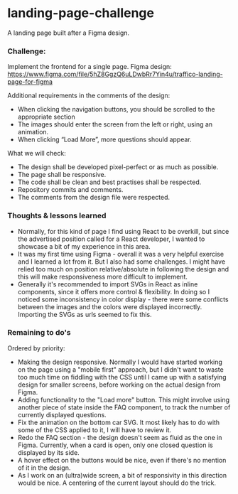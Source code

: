 # landing-page-challenge
A landing page built after a Figma design.

### Challenge:

Implement the frontend for a single page. Figma design: https://www.figma.com/file/5hZ8GgzQ6uLDwbRr7Yin4u/traffico-landing-page-for-figma

Additional requirements in the comments of the design:

* When clicking the navigation buttons, you should be scrolled to the appropriate section
* The images should enter the screen from the left or right, using an animation.
* When clicking “Load More”, more questions should appear.

What we will check:

* The design shall be developed pixel-perfect or as much as possible.
* The page shall be responsive.
* The code shall be clean and best practises shall be respected.
* Repository commits and comments.
* The comments from the design file were respected.

### Thoughts & lessons learned

* Normally, for this kind of page I find using React to be overkill, but since the advertised position called for a React developer, I wanted to showcase a bit of my experience in this area.
* It was my first time using Figma - overall it was a very helpful exercise and I learned a lot from it. But I also had some challenges. I might have relied too much on position relative/absolute in following the design and this will make responsiveness more difficult to implement.
* Generally it's recommended to import SVGs in React as inline components, since it offers more control & flexibility. In doing so I noticed some inconsistency in color display - there were some conflicts between the images and the colors were displayed incorrectly. Importing the SVGs as urls seemed to fix this.

### Remaining to do's

Ordered by priority:

* Making the design responsive. Normally I would have started working on the page using a "mobile first" approach, but I didn't want to waste too much time on fiddling with the CSS until I came up with a satisfying design for smaller screens, before working on the actual design from Figma.
* Adding functionality to the "Load more" button. This might involve using another piece of state inside the FAQ component, to track the number of currently displayed questions.
* Fix the animation on the bottom car SVG. It most likely has to do with some of the CSS applied to it, I will have to review it.
* Redo the FAQ section - the design doesn't seem as fluid as the one in Figma. Currently, when a card is open, only one closed question is displayed by its side.
* A hover effect on the buttons would be nice, even if there's no mention of it in the design.
* As I work on an (ultra)wide screen, a bit of responsivity in this direction would be nice. A centering of the current layout should do the trick.
